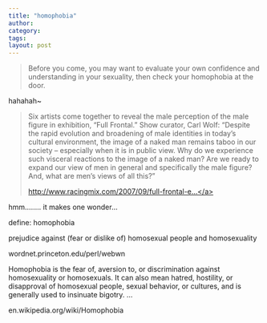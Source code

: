 ```yaml
---
title: "homophobia"
author:
category: 
tags: 
layout: post
---
```

<blockquote>

Before you come, you may want to evaluate your own confidence and understanding in your sexuality, then check your homophobia at the door.

</blockquote>

hahahah~

<blockquote>

Six artists come together to reveal the male perception of the male figure in exhibition, “Full Frontal.” Show curator, Carl Wolf: “Despite the rapid evolution and broadening of male identities in today’s cultural environment, the image of a naked man remains taboo in our society – especially when it is in public view. Why do we experience such visceral reactions to the image of a naked man? Are we ready to expand our view of men in general and specifically the male figure? And, what are men’s views of all this?”

<a href="http://www.racingmix.com/2007/09/full-frontal-esteban-sabar-gallery.html">http://www.racingmix.com/2007/09/full-frontal-e...</a>

</blockquote>

hmm…….. it makes one wonder…

define: homophobia

prejudice against (fear or dislike of) homosexual people and homosexuality

wordnet.princeton.edu/perl/webwn

Homophobia is the fear of, aversion to, or discrimination against homosexuality or homosexuals. It can also mean hatred, hostility, or disapproval of homosexual people, sexual behavior, or cultures, and is generally used to insinuate bigotry. …

en.wikipedia.org/wiki/Homophobia

